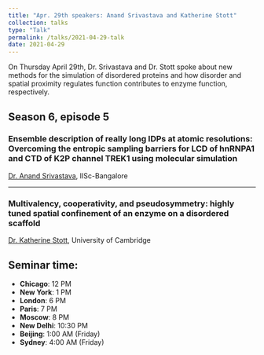 ```yaml
---
title: "Apr. 29th speakers: Anand Srivastava and Katherine Stott"
collection: talks
type: "Talk"
permalink: /talks/2021-04-29-talk
date: 2021-04-29
---
```


On Thursday April 29th, Dr. Srivastava and Dr. Stott spoke about new methods for the simulation of disordered proteins and how disorder and spatial proximity regulates function contributes to enzyme function, respectively.


## Season 6, episode 5

### Ensemble description of really long IDPs at atomic resolutions: Overcoming the entropic sampling barriers for LCD of hnRNPA1 and CTD of K2P channel TREK1 using molecular simulation
[Dr. Anand Srivastava](http://mbu.iisc.ac.in/AnandLab.htm/index.html), IISc-Bangalore

---

### Multivalency, cooperativity, and pseudosymmetry: highly tuned spatial confinement of an enzyme on a disordered scaffold
[Dr. Katherine Stott](https://www.bioc.cam.ac.uk/research/stott), University of Cambridge

## Seminar time:
* **Chicago**: 12 PM
* **New York**: 1 PM
* **London**: 6 PM
* **Paris**: 7 PM
* **Moscow**: 8 PM
* **New Delhi**: 10:30 PM
* **Beijing**: 1:00 AM (Friday)
* **Sydney**: 4:00 AM (Friday)





